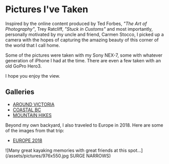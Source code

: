 # Pictures I've Taken

Inspired by the online content produced by Ted Forbes, _"The Art of Photography"_,
Trey Ratcliff, _"Stuck in Customs"_ and most importantly, personally motivated by
my uncle and friend, Carmen Stocco, I picked up a camera with the hopes of
capturing the amazing beauty of this corner of the world that I call home.

Some of the pictures were taken with my Sony NEX-7, some with whatever generation
of iPhone I had at the time.  There are even a few taken with an old GoPro Hero3.

I hope you enjoy the view.

## Galleries

<ul class="gallerylist">
 <li><a href="around-victoria">AROUND VICTORIA</a></li>
 <li><a href="coastal-british-columbia">COASTAL BC</a></li>
 <li><a href="mountains">MOUNTAIN HIKES</a></li>
</ul>  

Beyond my own backyard, I also traveled to Europe in 2018.
Here are some of the images from that trip:

<ul class="gallerylist">
 <li><a href="europe-2018">EUROPE 2018</a></li>
</ul>  

![Many great kayaking memories with great friends at this spot...](/assets/pictures/976x550.jpg SURGE NARROWS)


